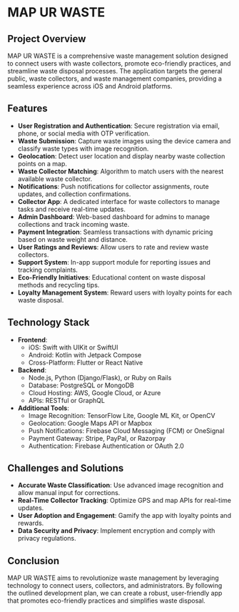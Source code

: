# MAP UR WASTE

## Project Overview
MAP UR WASTE is a comprehensive waste management solution designed to connect users with waste collectors, promote eco-friendly practices, and streamline waste disposal processes. The application targets the general public, waste collectors, and waste management companies, providing a seamless experience across iOS and Android platforms.

## Features
- **User Registration and Authentication**: Secure registration via email, phone, or social media with OTP verification.
- **Waste Submission**: Capture waste images using the device camera and classify waste types with image recognition.
- **Geolocation**: Detect user location and display nearby waste collection points on a map.
- **Waste Collector Matching**: Algorithm to match users with the nearest available waste collector.
- **Notifications**: Push notifications for collector assignments, route updates, and collection confirmations.
- **Collector App**: A dedicated interface for waste collectors to manage tasks and receive real-time updates.
- **Admin Dashboard**: Web-based dashboard for admins to manage collections and track incoming waste.
- **Payment Integration**: Seamless transactions with dynamic pricing based on waste weight and distance.
- **User Ratings and Reviews**: Allow users to rate and review waste collectors.
- **Support System**: In-app support module for reporting issues and tracking complaints.
- **Eco-Friendly Initiatives**: Educational content on waste disposal methods and recycling tips.
- **Loyalty Management System**: Reward users with loyalty points for each waste disposal.

## Technology Stack
- **Frontend**: 
  - iOS: Swift with UIKit or SwiftUI
  - Android: Kotlin with Jetpack Compose
  - Cross-Platform: Flutter or React Native
- **Backend**: 
  - Node.js, Python (Django/Flask), or Ruby on Rails
  - Database: PostgreSQL or MongoDB
  - Cloud Hosting: AWS, Google Cloud, or Azure
  - APIs: RESTful or GraphQL
- **Additional Tools**: 
  - Image Recognition: TensorFlow Lite, Google ML Kit, or OpenCV
  - Geolocation: Google Maps API or Mapbox
  - Push Notifications: Firebase Cloud Messaging (FCM) or OneSignal
  - Payment Gateway: Stripe, PayPal, or Razorpay
  - Authentication: Firebase Authentication or OAuth 2.0

## Challenges and Solutions
- **Accurate Waste Classification**: Use advanced image recognition and allow manual input for corrections.
- **Real-Time Collector Tracking**: Optimize GPS and map APIs for real-time updates.
- **User Adoption and Engagement**: Gamify the app with loyalty points and rewards.
- **Data Security and Privacy**: Implement encryption and comply with privacy regulations.

## Conclusion
MAP UR WASTE aims to revolutionize waste management by leveraging technology to connect users, collectors, and administrators. By following the outlined development plan, we can create a robust, user-friendly app that promotes eco-friendly practices and simplifies waste disposal.
